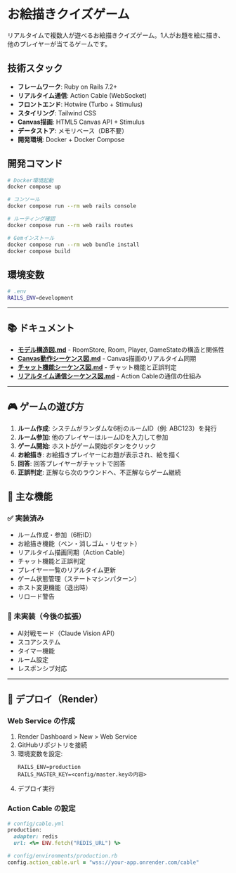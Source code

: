 # お絵描きクイズゲーム

リアルタイムで複数人が遊べるお絵描きクイズゲーム。1人がお題を絵に描き、他のプレイヤーが当てるゲームです。

## 技術スタック

- **フレームワーク**: Ruby on Rails 7.2+
- **リアルタイム通信**: Action Cable (WebSocket)
- **フロントエンド**: Hotwire (Turbo + Stimulus)
- **スタイリング**: Tailwind CSS
- **Canvas描画**: HTML5 Canvas API + Stimulus
- **データストア**: メモリベース（DB不要）
- **開発環境**: Docker + Docker Compose

## 開発コマンド

```bash
# Docker環境起動
docker compose up

# コンソール
docker compose run --rm web rails console

# ルーティング確認
docker compose run --rm web rails routes

# Gemインストール
docker compose run --rm web bundle install
docker compose build
```

## 環境変数

```bash
# .env
RAILS_ENV=development
```

---

## 📚 ドキュメント

- **[モデル構造図.md](./docs/モデル構造図.md)** - RoomStore, Room, Player, GameStateの構造と関係性
- **[Canvas動作シーケンス図.md](./docs/Canvas動作シーケンス図.md)** - Canvas描画のリアルタイム同期
- **[チャット機能シーケンス図.md](./docs/チャット機能シーケンス図.md)** - チャット機能と正誤判定
- **[リアルタイム通信シーケンス図.md](./docs/リアルタイム通信.md)** - Action Cableの通信の仕組み

---

## 🎮 ゲームの遊び方

1. **ルーム作成**: システムがランダムな6桁のルームID（例: ABC123）を発行
2. **ルーム参加**: 他のプレイヤーはルームIDを入力して参加
3. **ゲーム開始**: ホストがゲーム開始ボタンをクリック
4. **お絵描き**: お絵描きプレイヤーにお題が表示され、絵を描く
5. **回答**: 回答プレイヤーがチャットで回答
6. **正誤判定**: 正解なら次のラウンドへ、不正解ならゲーム継続

## 🔧 主な機能

### ✅ 実装済み

- ルーム作成・参加（6桁ID）
- お絵描き機能（ペン・消しゴム・リセット）
- リアルタイム描画同期（Action Cable）
- チャット機能と正誤判定
- プレイヤー一覧のリアルタイム更新
- ゲーム状態管理（ステートマシンパターン）
- ホスト変更機能（退出時）
- リロード警告

### 🚧 未実装（今後の拡張）

- AI対戦モード（Claude Vision API）
- スコアシステム
- タイマー機能
- ルーム設定
- レスポンシブ対応

---

## 🚀 デプロイ（Render）

### Web Service の作成

1. Render Dashboard > New > Web Service
2. GitHubリポジトリを接続
3. 環境変数を設定:
   ```
   RAILS_ENV=production
   RAILS_MASTER_KEY=<config/master.keyの内容>
   ```
4. デプロイ実行

### Action Cable の設定

```ruby
# config/cable.yml
production:
  adapter: redis
  url: <%= ENV.fetch("REDIS_URL") %>

# config/environments/production.rb
config.action_cable.url = "wss://your-app.onrender.com/cable"
```


